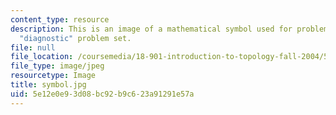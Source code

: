 ```yaml
---
content_type: resource
description: This is an image of a mathematical symbol used for problem set 0, the
  "diagnostic" problem set.
file: null
file_location: /coursemedia/18-901-introduction-to-topology-fall-2004/5e12e0e93d08bc92b9c623a91291e57a_symbol.jpg
file_type: image/jpeg
resourcetype: Image
title: symbol.jpg
uid: 5e12e0e9-3d08-bc92-b9c6-23a91291e57a
---
```

